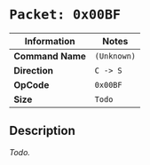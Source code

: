 # `Packet: 0x00BF`

| Information               | Notes |
|---                        |---    |
| **Command Name**          | `(Unknown)` |
| **Direction**             | `C -> S` |
| **OpCode**                | `0x00BF` |
| **Size**                  | `Todo` |

## Description

_Todo._